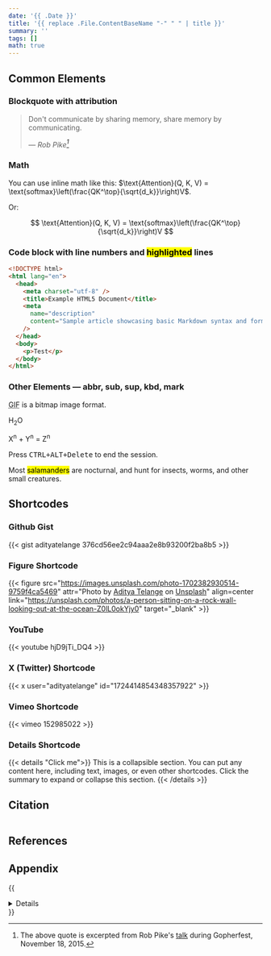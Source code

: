 ```yaml
---
date: '{{ .Date }}'
title: '{{ replace .File.ContentBaseName "-" " " | title }}'
summary: ''
tags: []
math: true
---
```


## Common Elements

### Blockquote with attribution

> Don't communicate by sharing memory, share memory by communicating.
>
> — <cite>Rob Pike[^1]</cite>

[^1]: The above quote is excerpted from Rob Pike's [talk](https://www.youtube.com/watch?v=PAAkCSZUG1c) during Gopherfest, November 18, 2015.

### Math

You can use inline math like this: $\text{Attention}(Q, K, V) = \text{softmax}\left(\frac{QK^\top}{\sqrt{d_k}}\right)V$.

Or:

$$
\text{Attention}(Q, K, V) = \text{softmax}\left(\frac{QK^\top}{\sqrt{d_k}}\right)V
$$

### Code block with line numbers and <mark>highlighted</mark> lines

```html {linenos=true,hl_lines=[2,8]}
<!DOCTYPE html>
<html lang="en">
  <head>
    <meta charset="utf-8" />
    <title>Example HTML5 Document</title>
    <meta
      name="description"
      content="Sample article showcasing basic Markdown syntax and formatting for HTML elements."
    />
  </head>
  <body>
    <p>Test</p>
  </body>
</html>
```

### Other Elements — abbr, sub, sup, kbd, mark

<abbr title="Graphics Interchange Format">GIF</abbr> is a bitmap image format.

H<sub>2</sub>O

X<sup>n</sup> + Y<sup>n</sup> = Z<sup>n</sup>

Press <kbd><kbd>CTRL</kbd>+<kbd>ALT</kbd>+<kbd>Delete</kbd></kbd> to end the session.

Most <mark>salamanders</mark> are nocturnal, and hunt for insects, worms, and other small creatures.

## Shortcodes

### Github Gist

{{< gist adityatelange 376cd56ee2c94aaa2e8b93200f2ba8b5 >}}

### Figure Shortcode

{{< figure src="https://images.unsplash.com/photo-1702382930514-9759f4ca5469" attr="Photo by [Aditya Telange](https://unsplash.com/@adityatelange?utm_content=creditCopyText&utm_medium=referral&utm_source=unsplash) on [Unsplash](https://unsplash.com/photos/Z0lL0okYjy0?utm_content=creditCopyText&utm_medium=referral&utm_source=unsplash)" align=center link="https://unsplash.com/photos/a-person-sitting-on-a-rock-wall-looking-out-at-the-ocean-Z0lL0okYjy0" target="_blank" >}}

### YouTube

{{< youtube hjD9jTi_DQ4 >}}

### X (Twitter) Shortcode

{{< x user="adityatelange" id="1724414854348357922" >}}

### Vimeo Shortcode

{{< vimeo 152985022 >}}

### Details Shortcode

{{< details "Click me">}}
This is a collapsible section. You can put any content here, including text, images, or even other shortcodes. Click the summary to expand or collapse this section.
{{< /details >}}

## Citation

```bibtex

```

## References

## Appendix

{{<details>}}

{{</details>}}
